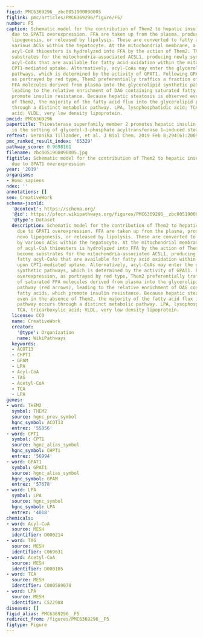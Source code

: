 ```yaml
---
figid: PMC6369296__zbc0051900090005
figlink: pmc/articles/PMC6369296/figure/F5/
number: F5
caption: Schematic model for the contribution of Them2 to hepatic insulin resistance
  due to GPAT1 overexpression. FFA are taken up from the plasma, produced by de novo
  lipogenesis, or released by lipolysis. These are converted to fatty acyl-CoAs by
  various ACSs within the hepatocyte. At the mitochondrial membrane, a fraction of
  acyl-CoA thioesters is hydrolyzed into FFA by the action of Them2. These FFA become
  substrates for the mitochondria-associated ACSL1, producing newly synthesized fatty
  acyl-CoAs that are available for fatty acid oxidation within the mitochondria upon
  CPT1-mediated uptake. Alternatively, acyl-CoAs may enter the glycerolipid synthetic
  pathways, which is determined by the activity of GPAT1. Following GPAT1 overexpression,
  as portrayed by red type, Them2 preferentially traffics a fraction of saturated
  FFA molecules derived from plasma into the glycerolipid synthetic pathway (red arrows),
  leading to the relative enrichment of DAG containing saturated fatty acids, which
  promote insulin resistance. Because hepatic steatosis is observed even in the absence
  of Them2, the majority of the fatty acid flux into the glycerolipid pathway occurs
  through a distinct metabolic pathway. LPA, lysophosphatidic acid; TCA, tricarboxylic
  acid; VLDL, very low density lipoprotein.
pmcid: PMC6369296
papertitle: Thioesterase superfamily member 2 promotes hepatic insulin resistance
  in the setting of glycerol-3-phosphate acyltransferase 1–induced steatosis.
reftext: Veronika Tillander, et al. J Biol Chem. 2019 Feb 8;294(6):2009-2020.
pmc_ranked_result_index: '65329'
pathway_score: 0.9698161
filename: zbc0051900090005.jpg
figtitle: Schematic model for the contribution of Them2 to hepatic insulin resistance
  due to GPAT1 overexpression
year: '2019'
organisms:
- Homo sapiens
ndex: ''
annotations: []
seo: CreativeWork
schema-jsonld:
  '@context': https://schema.org/
  '@id': https://pfocr.wikipathways.org/figures/PMC6369296__zbc0051900090005.html
  '@type': Dataset
  description: Schematic model for the contribution of Them2 to hepatic insulin resistance
    due to GPAT1 overexpression. FFA are taken up from the plasma, produced by de
    novo lipogenesis, or released by lipolysis. These are converted to fatty acyl-CoAs
    by various ACSs within the hepatocyte. At the mitochondrial membrane, a fraction
    of acyl-CoA thioesters is hydrolyzed into FFA by the action of Them2. These FFA
    become substrates for the mitochondria-associated ACSL1, producing newly synthesized
    fatty acyl-CoAs that are available for fatty acid oxidation within the mitochondria
    upon CPT1-mediated uptake. Alternatively, acyl-CoAs may enter the glycerolipid
    synthetic pathways, which is determined by the activity of GPAT1. Following GPAT1
    overexpression, as portrayed by red type, Them2 preferentially traffics a fraction
    of saturated FFA molecules derived from plasma into the glycerolipid synthetic
    pathway (red arrows), leading to the relative enrichment of DAG containing saturated
    fatty acids, which promote insulin resistance. Because hepatic steatosis is observed
    even in the absence of Them2, the majority of the fatty acid flux into the glycerolipid
    pathway occurs through a distinct metabolic pathway. LPA, lysophosphatidic acid;
    TCA, tricarboxylic acid; VLDL, very low density lipoprotein.
  license: CC0
  name: CreativeWork
  creator:
    '@type': Organization
    name: WikiPathways
  keywords:
  - ACOT13
  - CHPT1
  - GPAM
  - LPA
  - Acyl-CoA
  - TAG
  - Acetyl-CoA
  - TCA
  - LPA
genes:
- word: THEM2
  symbol: THEM2
  source: hgnc_prev_symbol
  hgnc_symbol: ACOT13
  entrez: '55856'
- word: СРТ1
  symbol: CPT1
  source: hgnc_alias_symbol
  hgnc_symbol: CHPT1
  entrez: '56994'
- word: GPAT1
  symbol: GPAT1
  source: hgnc_alias_symbol
  hgnc_symbol: GPAM
  entrez: '57678'
- word: LPA
  symbol: LPA
  source: hgnc_symbol
  hgnc_symbol: LPA
  entrez: '4018'
chemicals:
- word: Acyl-CoA
  source: MESH
  identifier: D000214
- word: TAG
  source: MESH
  identifier: C069631
- word: Acetyl-CoA
  source: MESH
  identifier: D000105
- word: TCA
  source: MESH
  identifier: C000589078
- word: LPA
  source: MESH
  identifier: C522988
diseases: []
figid_alias: PMC6369296__F5
redirect_from: /figures/PMC6369296__F5
figtype: Figure
---
```

